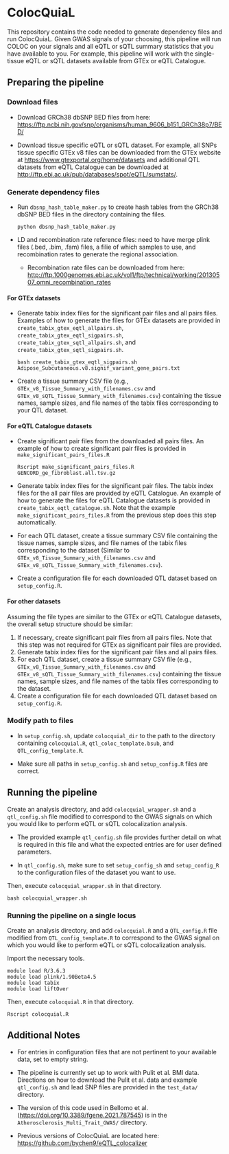 # ColocQuiaL

This repository contains the code needed to generate dependency files and run ColocQuiaL. Given GWAS signals of your choosing, this pipeline will run COLOC on your signals and all eQTL or sQTL summary statistics that you have available to you. For example, this pipeline will work with the single-tissue eQTL or sQTL datasets available from GTEx or eQTL Catalogue.

## Preparing the pipeline
###  Download files
- Download GRCh38 dbSNP BED files from here: https://ftp.ncbi.nih.gov/snp/organisms/human_9606_b151_GRCh38p7/BED/

- Download tissue specific eQTL or sQTL dataset. For example, all SNPs tissue specific GTEx v8 files can be downloaded from the GTEx website at https://www.gtexportal.org/home/datasets and additional QTL datasets from eQTL Catalogue can be downloaded at http://ftp.ebi.ac.uk/pub/databases/spot/eQTL/sumstats/.
 
### Generate dependency files
- Run ``dbsnp_hash_table_maker.py`` to create hash tables from the GRCh38 dbSNP BED files in the directory containing the files.
  ```
  python dbsnp_hash_table_maker.py
  ```

- LD and recombination rate reference files: need to have merge plink files (.bed, .bim, .fam) files, a filie of which samples to use, and recombination rates to generate the regional association.
  - Recombination rate files can be downloaded from here: http://ftp.1000genomes.ebi.ac.uk/vol1/ftp/technical/working/20130507_omni_recombination_rates

#### For GTEx datasets
- Generate tabix index files for the significant pair files and all pairs files. Examples of how to generate the files for GTEx datasets are provided in ``create_tabix_gtex_eqtl_allpairs.sh``, ``create_tabix_gtex_eqtl_sigpairs.sh``, ``create_tabix_gtex_sqtl_allpairs.sh``, and ``create_tabix_gtex_sqtl_sigpairs.sh``.
  ```
  bash create_tabix_gtex_eqtl_sigpairs.sh Adipose_Subcutaneous.v8.signif_variant_gene_pairs.txt
  ```

- Create a tissue summary CSV file (e.g., ``GTEx_v8_Tissue_Summary_with_filenames.csv`` and ``GTEx_v8_sQTL_Tissue_Summary_with_filenames.csv``) containing the tissue names, sample sizes, and file names of the tabix files corresponding to your QTL dataset.

#### For eQTL Catalogue datasets
- Create significant pair files from the downloaded all pairs files. An example of how to create significant pair files is provided in ``make_significant_pairs_files.R``
  ```
  Rscript make_significant_pairs_files.R GENCORD_ge_fibroblast.all.tsv.gz
  ```

- Generate tabix index files for the significant pair files. The tabix index files for the all pair files are provided by eQTL Catalogue. An example of how to generate the files for eQTL Catalogue datasets is provided in ``create_tabix_eqtl_catalogue.sh``. Note that the example ``make_significant_pairs_files.R`` from the previous step does this step automatically.

- For each QTL dataset, create a tissue summary CSV file containing the tissue names, sample sizes, and file names of the tabix files corresponding to the dataset (Similar to ``GTEx_v8_Tissue_Summary_with_filenames.csv`` and ``GTEx_v8_sQTL_Tissue_Summary_with_filenames.csv``).

- Create a configuration file for each downloaded QTL dataset based on ``setup_config.R``.

#### For other datasets
Assuming the file types are similar to the GTEx or eQTL Catalogue datasets, the overall setup structure should be similar: 
1. If necessary, create significant pair files from all pairs files. Note that this step was not required for GTEx as significant pair files are provided. 
2. Generate tabix index files for the significant pair files and all pairs files. 
3. For each QTL dataset, create a tissue summary CSV file (e.g., ``GTEx_v8_Tissue_Summary_with_filenames.csv`` and ``GTEx_v8_sQTL_Tissue_Summary_with_filenames.csv``) containing the tissue names, sample sizes, and file names of the tabix files corresponding to the dataset.
4. Create a configuration file for each downloaded QTL dataset based on ``setup_config.R``.

### Modify path to files
- In ``setup_config.sh``, update ``colocquial_dir`` to the path to the directory containing ``colocquial.R``, ``qtl_coloc_template.bsub``, and ``QTL_config_template.R``. 

- Make sure all paths in ``setup_config.sh`` and ``setup_config.R`` files are correct. 

## Running the pipeline
Create an analysis directory, and add ``colocquial_wrapper.sh`` and a ``qtl_config.sh`` file modified to correspond to the GWAS signals on which you would like to perform eQTL or sQTL colocalization analysis.

- The provided example ``qtl_config.sh`` file provides further detail on what is required in this file and what the expected entries are for user defined parameters.

- In ``qtl_config.sh``, make sure to set ``setup_config_sh`` and ``setup_config_R`` to the configuration files of the dataset you want to use. 

Then, execute ``colocquial_wrapper.sh`` in that directory.
```
bash colocquial_wrapper.sh
```

### Running the pipeline on a single locus
Create an analysis directory, and add ``colocquial.R`` and a ``QTL_config.R`` file modified from ``QTL_config_template.R`` to correspond to the GWAS signal on which you would like to perform eQTL or sQTL colocalization analysis.

Import the necessary tools.
```
module load R/3.6.3
module load plink/1.90Beta4.5
module load tabix
module load liftOver
```

Then, execute ``colocquial.R`` in that directory.
```
Rscript colocquial.R
```

## Additional Notes
- For entries in configuration files that are not pertinent to your available data, set to empty string.

- The pipeline is currently set up to work with Pulit et al. BMI data. Directions on how to download the Pulit et al. data and example ``qtl_config.sh`` and lead SNP files are provided in the ``test_data/`` directory.

- The version of this code used in Bellomo et al. (https://doi.org/10.3389/fgene.2021.787545) is in the ```Atherosclerosis_Multi_Trait_GWAS/``` directory.

- Previous versions of ColocQuiaL are located here: https://github.com/bychen9/eQTL_colocalizer 
